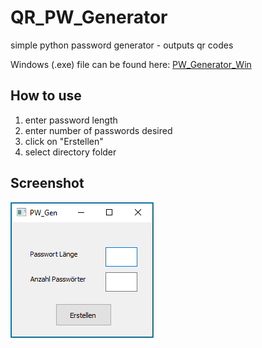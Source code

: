 # QR_PW_Generator
simple python password generator - outputs qr codes

Windows (.exe) file can be found here: [PW_Generator_Win](https://drive.google.com/file/d/12AzIXYCP6Utg88PQgyWo4Lwpz8q8SZAZ/view?usp=sharing)



## How to use
1. enter password length
2. enter number of passwords desired
3. click on "Erstellen"
4. select directory folder

## Screenshot

![Screenshot](Screenshot.png)
